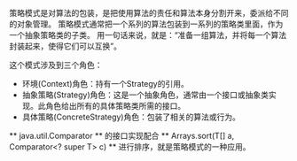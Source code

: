 策略模式是对算法的包装，是把使用算法的责任和算法本身分割开来，委派给不同的对象管理。
策略模式通常把一个系列的算法包装到一系列的策略类里面，作为一个抽象策略类的子类。
用一句话来说，就是：“准备一组算法，并将每一个算法封装起来，使得它们可以互换”。

这个模式涉及到三个角色：
- 环境(Context)角色：持有一个Strategy的引用。
- 抽象策略(Strategy)角色：这是一个抽象角色，通常由一个接口或抽象类实现。此角色给出所有的具体策略类所需的接口。
- 具体策略(ConcreteStrategy)角色：包装了相关的算法或行为。


** java.util.Comparator ** 的接口实现配合 ** Arrays.sort(T[] a, Comparator<? super T> c) ** 进行排序，就是策略模式的一种应用。

